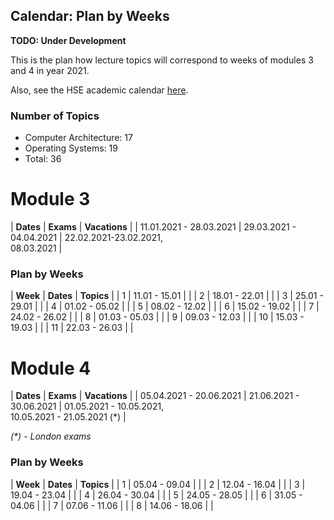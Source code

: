 Calendar: Plan by Weeks
---

__TODO: Under Development__

This is the plan how lecture topics will correspond to weeks of modules 3 and 4 in year 2021.

Also, see the HSE academic calendar [here](https://www.hse.ru/education/academ).

### Number of Topics

* Computer Architecture: 17
* Operating Systems: 19
* Total: 36

# Module 3

| __Dates__               | __Exams__               | __Vacations__                          |
| 11.01.2021 - 28.03.2021 | 29.03.2021 - 04.04.2021 | 22.02.2021-23.02.2021, <br/>08.03.2021 |

### Plan by Weeks

| __Week__ | __Dates__     | __Topics__ |
| 1        | 11.01 - 15.01 |            | 
| 2        | 18.01 - 22.01 |            |
| 3        | 25.01 - 29.01 |            |
| 4        | 01.02 - 05.02 |            |
| 5        | 08.02 - 12.02 |            |
| 6        | 15.02 - 19.02 |            |
| 7        | 24.02 - 26.02 |            |
| 8        | 01.03 - 05.03 |            |
| 9        | 09.03 - 12.03 |            |
| 10       | 15.03 - 19.03 |            |
| 11       | 22.03 - 26.03 |            |

# Module 4

| __Dates__               | __Exams__               | __Vacations__                                             |
| 05.04.2021 - 20.06.2021 | 21.06.2021 - 30.06.2021 | 01.05.2021 - 10.05.2021, <br/>10.05.2021 - 21.05.2021 (*) |

_(*) - London exams_


### Plan by Weeks

| __Week__ | __Dates__     | __Topics__ |
| 1        | 05.04 - 09.04 |            |
| 2        | 12.04 - 16.04 |            |
| 3        | 19.04 - 23.04 |            |
| 4        | 26.04 - 30.04 |            |
| 5        | 24.05 - 28.05 |            |
| 6        | 31.05 - 04.06 |            |
| 7        | 07.06 - 11.06 |            |
| 8        | 14.06 - 18.06 |            |
